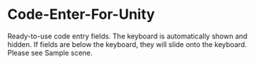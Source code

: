 # Code-Enter-For-Unity
Ready-to-use code entry fields. The keyboard is automatically shown and hidden. If fields are below the keyboard, they will slide onto the keyboard. Please see Sample scene.
